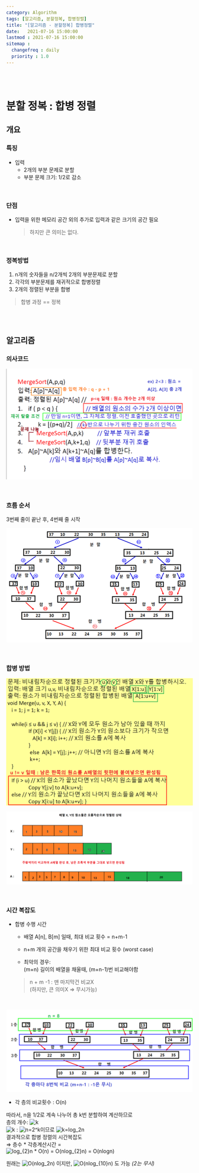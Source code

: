 ```yaml
---
category: Algorithm
tags: [알고리즘, 분할정복, 합병정렬]
title: "[알고리즘 - 분할정복] 합병정렬"
date:   2021-07-16 15:00:00 
lastmod : 2021-07-16 15:00:00
sitemap :
  changefreq : daily
  priority : 1.0
---
```


<br/><br/>

# 분할 정복 : 합병 정렬

## 개요

### 특징

- 입력
  - 2개의 부분 문제로 분할
  - 부분 문제 크기: 1/2로 감소

<br>

### 단점

- 입력을 위한 메모리 공간 외의 추가로 입력과 같은 크기의 공간 필요
  > 하지만 큰 의미는 없다.

<br>

### 정복방법

1. n개의 숫자들을 n/2개씩 2개의 부분문제로 분할
2. 각각의 부분문제를 재귀적으로 합병정렬
3. 2개의 정렬된 부분을 합병

> 합병 과정 == 정복

<br><br>

## 알고리즘

### 의사코드

![의사코드](/assets/img/2021-07-16-ALGORITHM_MergeSort/ALC44BC.png)

<br>

### 흐름 순서

3번째 줄이 끝난 후, 4번째 줄 시작

![흐름순서](/assets/img/2021-07-16-ALGORITHM_MergeSort/Untitled_22.png)

<br>

### 합병 방법

![흐름순서1](/assets/img/2021-07-16-ALGORITHM_MergeSort/ALCDEED.png)

![흐름순서2](/assets/img/2021-07-16-ALGORITHM_MergeSort/Untitled_23.png)

<br>

### 시간 복잡도

- 합병 수행 시간
  - 배열 A[n], B[m] 일때, 최대 비교 횟수 = n+m-1

  - n+m 개의 공간을 채우기 위한 최대 비교 횟수 (worst case) 

  - 최악의 경우:  
  (m+n) 길이의 배열을 채울때, (m+n-1)번 비교해야함

  > n + m -1 : 맨 마지막건 비교X  
(하지만, 큰 의미X ⇒ 무시가능)

<br>

![시간복잡도](/assets/img/2021-07-16-ALGORITHM_MergeSort/Untitled_24.png)

- 각 층의 비교횟수 : O(n)

따라서, n을 1/2로 계속 나누어 총 k번 분할하여 계산하므로  
층의 개수: ![k](https://latex.codecogs.com/svg.image?k)  
![k](https://latex.codecogs.com/svg.image?k) : ![n=2^k](https://latex.codecogs.com/svg.image?n=2^{k})이므로 ![k=log_2n](https://latex.codecogs.com/svg.image?k=log_{2}n)  
결과적으로 합병 정렬의 시간복잡도  
⇒ 층수 * 각층계산시간 =  
![log_{2}n * O(n) = O(nlog_{2}n) = O(nlogn)](https://latex.codecogs.com/svg.image?log_{2}n&space;*&space;O(n)&space;=&space;O(nlog_{2}n)&space;=&space;O(nlogn))

원래는 ![O(nlog_2n)](https://latex.codecogs.com/svg.image?O(nlog_{2}n)) 이지만, ![O(nlog_{10}n)](https://latex.codecogs.com/svg.image?O(nlog_{10}n)) 도 가능
*(2는 무시)*